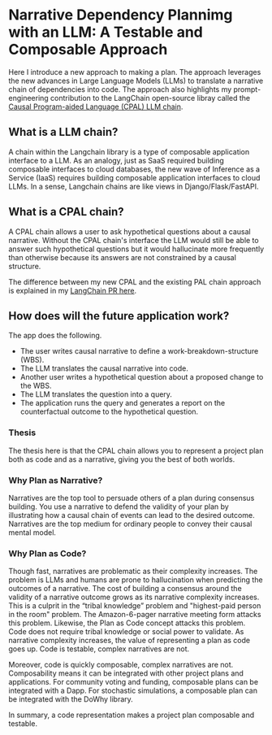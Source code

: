 # Narrative Dependency Plannimg with an LLM: A Testable and Composable Approach  

Here I introduce a new approach to making a plan. The approach leverages the new advances in Large Language Models (LLMs) to translate a narrative chain of dependencies into code. The approach also highlights my prompt-engineering contribution to the LangChain open-source libray called the [Causal Program-aided Language (CPAL) LLM chain](https://github.com/hwchase17/langchain/pull/6255). 


## What is a LLM chain? 

A chain within the Langchain library is a type of composable application interface to a LLM. 
As an analogy, just as SaaS required building composable interfaces to cloud
databases, the new wave of Inference as a Service (IaaS) requires building
composable application interfaces to cloud LLMs. In a sense, Langchain chains are like
views in Django/Flask/FastAPI.

## What is a CPAL chain?

A CPAL chain allows a user to ask hypothetical questions about a causal
narrative. Without the CPAL chain's interface the LLM would still be able to
answer such hypothetical questions but it would hallucinate more frequently than
otherwise because its answers are not constrained by a causal
structure.

The difference between my new CPAL and the existing PAL chain approach is explained in my [LangChain PR here](https://github.com/hwchase17/langchain/pull/6255). 

## How does will the future application work?

The app does the following. 

- The user writes causal narrative to define a work-breakdown-structure (WBS).
- The LLM translates the causal narrative into code.
- Another user writes a hypothetical question about a proposed change to the
  WBS.
- The LLM translates the question into a query. 
- The application runs the query and generates a report on the counterfactual
  outcome to the hypothetical question.

### Thesis

The thesis here is that the CPAL chain allows you to represent a project plan both as code and as a narrative, giving you the best of both worlds.

### Why Plan as Narrative?

Narratives are the top tool to persuade others of a plan during consensus building. You use a narrative to defend the validity of your plan by illustrating how a causal chain of events can lead to the desired outcome. Narratives are the top medium for ordinary people to convey their causal mental model.

### Why Plan as Code?

Though fast, narratives are problematic as their complexity increases. The problem is LLMs and humans are prone to hallucination when predicting the outcomes of a narrative. The cost of building a consensus around the validity of a narrative outcome grows as its narrative complexity increases. This is a culprit in the “tribal knowledge” problem and "highest-paid person in the room" problem. The Amazon-6-pager narrative meeting form attacks this problem. Likewise, the Plan as Code concept attacks this problem. Code does not require tribal knowledge or social power to validate. As narrative complexity increases, the value of representing a plan as code goes up. Code is testable, complex narratives are not.

Moreover, code is quickly composable, complex narratives are not. Composability means it can be integrated with other project plans and applications. For community voting and funding, composable plans can be integrated with a Dapp. For stochastic simulations, a composable plan can be integrated with the DoWhy library.

In summary, a code representation makes a project plan composable and testable.
